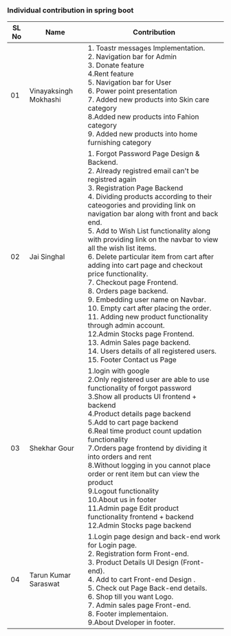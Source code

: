 
### Individual contribution in spring boot

|SL No| Name  |Contribution|
|------|------|-----------|
|01 | Vinayaksingh Mokhashi |1. Toastr  messages Implementation. <br/> 2. Navigation bar for Admin<br/> 3. Donate feature<br/> 4.Rent feature<br/> 5. Navigation bar for User<br/> 6. Power point presentation<br/> 7. Added new products into Skin care category<br/> 8.Added new products into Fahion  category<br/>  9. Added new products into home furnishing  category<br/>  |
|02 | Jai Singhal | 1. Forgot Password Page Design & Backend. <br/> 2. Already registred email can't be registred again <br/> 3. Registration Page Backend </br> 4. Dividing products according to their cateogories and providing link on navigation bar along with front and back end. <br/> 5. Add to Wish List functionality along with providing link on the navbar to view all the wish list items. </br> 6. Delete particular item from cart after adding into cart page and checkout price functionality. </br> 7. Checkout page Frontend. </br> 8. Orders page backend. <br/> 9. Embedding user name on Navbar. <br/> 10. Empty cart after placing the order. <br/> 11. Adding new product functionality through admin  account. <br/> 12.Admin Stocks page Frontend. <br/> 13. Admin Sales page backend. <br/> 14. Users details of all registered users. <br/> 15. Footer Contact us Page | 
|03 | Shekhar Gour |1.login with google <br/> 2.Only registered user are able to use functionality of forgot password<br/> 3.Show all products UI frontend + backend <br/> 4.Product details page backend  <br/> 5.Add to cart page backend <br/> 6.Real time product count updation functionality <br/> 7.Orders page frontend by dividing it into orders and rent <br/> 8.Without logging in you cannot place order or rent item but can view the product <br/> 9.Logout functionality<br/> 10.About us in footer<br/> 11.Admin page Edit product functionality frontend + backend<br/> 12.Admin Stocks page backend<br/>|
|04| Tarun Kumar Saraswat | 1.Login page design and back-end work for Login page. </br> 2. Registration form Front-end. </br> 3. Product Details UI Design (Front-end). </br> 4. Add to cart Front-end Design . </br> 5. Check out Page Back-end details. </br> 6. Shop till you want Logo. </br> 7. Admin sales page Front-end. </br> 8. Footer implementaion. </br>  9.About Dveloper in footer. |
